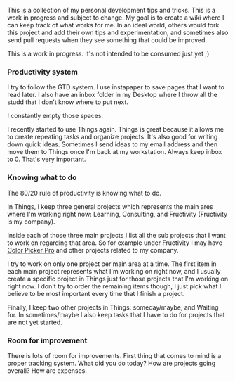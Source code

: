 This is a collection of my personal development tips and tricks. This is a work in progress and subject to change. My goal is to create a wiki where I can keep track of what works for me. In an ideal world, others would fork this project and add their own tips and experimentation, and sometimes also send pull requests when they see something that could be improved.

This is a work in progress. It's not intended to be consumed just yet ;)

### Productivity system

I try to follow the GTD system. I use instapaper to save pages that I
want to read later. I also have an inbox folder in my Desktop where I
throw all the studd that I don't know where to put next.

I constantly empty those spaces.

I recently started to use Things again. Things is great because it
allows me to create repeating tasks and organize projects. It's also
good for writing down quick ideas. Sometimes I send ideas to my email
address and then move them to Things once I'm back at my workstation.
Always keep inbox to 0. That's very important.

### Knowing what to do

The 80/20 rule of productivity is knowing what to do.

In Things, I keep three general projects which represents the main ares
where I'm working right now: Learning, Consulting, and Fructivity
(Fructivity is my company).

Inside each of those three main projects I list all the sub projects
that I want to work on regarding that area. So for example under
Fructivity I may have [Color Picker Pro](https://github.com/oscardelben/Color-Picker-Pro) and other projects related to my company.

I try to work on only one project per main area at a time. The first
item in each main project represents what I'm working on right now, and
I usually create a specific project in Things just for those projects
that I'm working on right now. I don't try to order the remaining items
though, I just pick what I believe to be most important every time that
I finish a project.

Finally, I keep two other projects in Things: someday/maybe, and Waiting
for. In sometimes/maybe I also keep tasks that I have to do for projects
that are not yet started.

### Room for improvement

There is lots of room for improvements. First thing that comes to mind
is a proper tracking system. What did you do today? How are projects
going overall? How are expenses.
